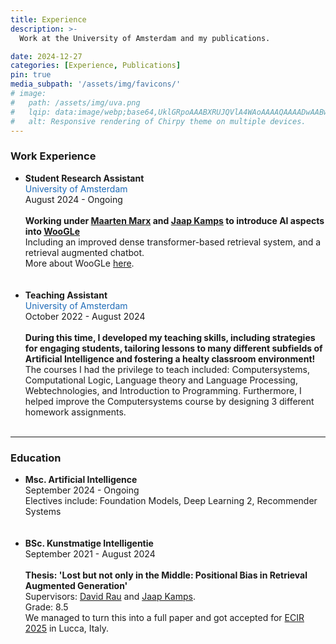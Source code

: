 ```yaml
---
title: Experience
description: >-
  Work at the University of Amsterdam and my publications.

date: 2024-12-27
categories: [Experience, Publications]
pin: true
media_subpath: '/assets/img/favicons/'
# image:
#   path: /assets/img/uva.png
#   lqip: data:image/webp;base64,UklGRpoAAABXRUJQVlA4WAoAAAAQAAAADwAABwAAQUxQSDIAAAARL0AmbZurmr57yyIiqE8oiG0bejIYEQTgqiDA9vqnsUSI6H+oAERp2HZ65qP/VIAWAFZQOCBCAAAA8AEAnQEqEAAIAAVAfCWkAALp8sF8rgRgAP7o9FDvMCkMde9PK7euH5M1m6VWoDXf2FkP3BqV0ZYbO6NA/VFIAAAA
#   alt: Responsive rendering of Chirpy theme on multiple devices.
---
```

### Work Experience
<ul>
  <li>
    <strong>Student Research Assistant</strong><br>
    <span class="university-name">University of Amsterdam</span><br>
    <i class="fa-regular fa-calendar"></i><span> August 2024 - Ongoing</span><br>
    <br>
    <span><b>Working under 
    <a href="https://www.uva.nl/en/profile/m/a/m.j.marx/m.j.marx.html" target="_blank" rel="noopener noreferrer">Maarten Marx</a>
    and 
    <a href="https://www.uva.nl/profiel/k/a/j.kamps/j.kamps.html" target="_blank" rel="noopener noreferrer">Jaap Kamps</a> 
    to introduce AI aspects into 
    <a href="https://woogle.wooverheid.nl/" target="_blank" rel="noopener noreferrer">WooGLe</a></b>
    </span><br>
    Including an improved dense transformer-based retrieval system, and a retrieval augmented chatbot. <br>
    More about WooGLe <a href="/CV/posts/WooGLe/">here</a>.
  </li>
  <br>
  <br>
  <li>
    <strong>Teaching Assistant</strong><br>
    <span class="university-name">University of Amsterdam</span><br>
    <i class="fa-regular fa-calendar"></i><span> October 2022 - August 2024</span><br>
    <br>
    <b>During this time, I developed my teaching skills, including strategies for engaging students, tailoring lessons to many different subfields of Artificial Intelligence and fostering a healty   
    classroom environment!</b><br>
    The courses I had the privilege to teach included: Computersystems, Computational Logic, Language theory and Language Processing, Webtechnologies, and Introduction to Programming.                    
    Furthermore, I helped improve the Computersystems course by designing 3 different homework assignments. 
  </li>
  <br>
</ul>

<hr>

### Education
<ul>
  <li>
    <strong>Msc. Artificial Intelligence</strong><br>
    <i class="fa-regular fa-calendar"></i><span> September 2024 - Ongoing</span><br>
    Electives include: Foundation Models, Deep Learning 2, Recommender Systems
  </li>
  <br>
  <br>
  <li>
    <strong>BSc. Kunstmatige Intelligentie</strong><br>
    <i class="fa-regular fa-calendar"></i><span> September 2021 - August 2024</span><br>
    <br>
    <b>Thesis: 'Lost but not only in the Middle: Positional Bias in Retrieval Augmented Generation'</b><br>
    Supervisors: <a href="https://www.linkedin.com/in/davidmrau/" target="_blank" rel="noopener noreferrer">David Rau</a> and <a href="https://www.uva.nl/profiel/k/a/j.kamps/j.kamps.html" target="_blank" rel="noopener noreferrer">Jaap Kamps</a>. <br>
    Grade: 8.5 <br>
    We managed to turn this into a full paper and got accepted for  <a href="https://ecir2025.eu/" target="_blank" rel="noopener noreferrer">ECIR 2025</a> in Lucca, Italy.
  </li>
</ul>



<style>
  .university-name {
    color: rgb(30, 107, 184);
  }
</style>
